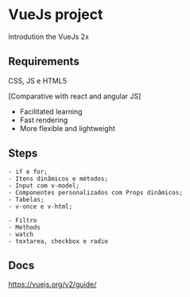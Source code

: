 # VueJs project
Introdution the VueJs 2x 

## Requirements ##
CSS, JS e HTML5

[Comparative with react and angular JS]
- Facilitated learning
- Fast rendering
- More flexible and lightweight

## Steps ##
```- Diretiva v-bind;
- if e for;
- Itens dinâmicos e métodos;
- Input com v-model;
- Componentes personalizados com Props dinâmicos;
- Tabelas;
- v-once e v-html;

- Filtro
- Methods
- watch
- textarea, checkbox e radio
```

## Docs ##
https://vuejs.org/v2/guide/
